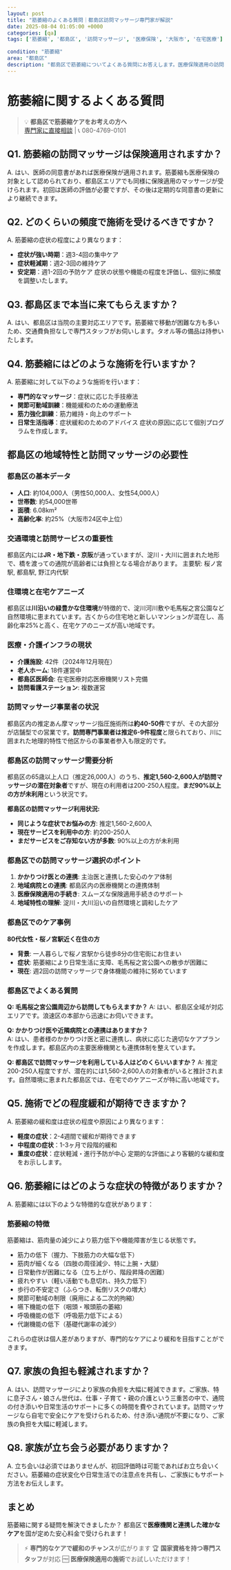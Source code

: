```yaml
---
layout: post
title: "筋萎縮のよくある質問｜都島区訪問マッサージ専門家が解説"
date: 2025-08-04 01:05:00 +0000
categories: [qa]
tags: ['筋萎縮', '都島区', '訪問マッサージ', '医療保険', '大阪市', '在宅医療']

condition: "筋萎縮"
area: "都島区"
description: "都島区で筋萎縮についてよくある質問にお答えします。医療保険適用の訪問マッサージの疑問から症状の基礎知識まで専門家が詳しく解説。"
---
```


# 筋萎縮に関するよくある質問

> 💡 **都島区で筋萎縮ケアをお考えの方へ**  
> [専門家に直接相談](https://peraichi.com/landing_pages/view/himawari-massage/) | 📞 080-4769-0101

## Q1. 筋萎縮の訪問マッサージは保険適用されますか？
A. はい、医師の同意書があれば医療保険が適用されます。筋萎縮も医療保険の対象として認められており、都島区エリアでも同様に保険適用のマッサージが受けられます。初回は医師の評価が必要ですが、その後は定期的な同意書の更新により継続できます。

## Q2. どのくらいの頻度で施術を受けるべきですか？
A. 筋萎縮の症状の程度により異なります：
- **症状が強い時期**：週3-4回の集中ケア
- **症状軽減期**：週2-3回の維持ケア
- **安定期**：週1-2回の予防ケア
症状の状態や機能の程度を評価し、個別に頻度を調整いたします。

## Q3. 都島区まで本当に来てもらえますか？
A. はい、都島区は当院の主要対応エリアです。筋萎縮で移動が困難な方も多いため、交通費負担なしで専門スタッフがお伺いします。タオル等の備品は持参いたします。

## Q4. 筋萎縮にはどのような施術を行いますか？
A. 筋萎縮に対して以下のような施術を行います：
- **専門的なマッサージ**：症状に応じた手技療法
- **関節可動域訓練**：機能緩和のための運動療法
- **筋力強化訓練**：筋力維持・向上のサポート
- **日常生活指導**：症状緩和のためのアドバイス
症状の原因に応じて個別プログラムを作成します。
## 都島区の地域特性と訪問マッサージの必要性

### 都島区の基本データ
- **人口**: 約104,000人（男性50,000人、女性54,000人）
- **世帯数**: 約54,000世帯
- **面積**: 6.08km²
- **高齢化率**: 約25%（大阪市24区中上位）

### 交通環境と訪問サービスの重要性
都島区内には**JR・地下鉄・京阪**が通っていますが、淀川・大川に囲まれた地形で、橋を渡っての通院が高齢者には負担となる場合があります。
主要駅: 桜ノ宮駅, 都島駅, 野江内代駅

### 住環境と在宅ケアニーズ
都島区は**川沿いの緑豊かな住環境**が特徴的で、淀川河川敷や毛馬桜之宮公園など自然環境に恵まれています。古くからの住宅地と新しいマンションが混在し、高齢化率25%と高く、在宅ケアのニーズが高い地域です。

### 医療・介護インフラの現状
- **介護施設**: 42件（2024年12月現在）
- **老人ホーム**: 18件運営中
- **都島区医師会**: 在宅医療対応医療機関リスト完備
- **訪問看護ステーション**: 複数運営

### 訪問マッサージ事業者の状況
都島区内の推定あん摩マッサージ指圧施術所は**約40-50件**ですが、その大部分が店舗型での営業です。**訪問専門事業者は推定6-9件程度**と限られており、川に囲まれた地理的特性で他区からの事業者参入も限定的です。

### 都島区の訪問マッサージ需要分析
都島区の65歳以上人口（推定26,000人）のうち、**推定1,560-2,600人が訪問マッサージの潜在対象者**ですが、現在の利用者は200-250人程度。**まだ90%以上の方が未利用**という状況です。

**都島区の訪問マッサージ利用状況:**
- **同じような症状でお悩みの方**: 推定1,560-2,600人
- **現在サービスを利用中の方**: 約200-250人  
- **まだサービスをご存知ない方が多数**: 90%以上の方が未利用

### 都島区での訪問マッサージ選択のポイント
1. **かかりつけ医との連携**: 主治医と連携した安心のケア体制
2. **地域病院との連携**: 都島区内の医療機関との連携体制
3. **医療保険適用の手続き**: スムーズな保険適用手続きのサポート
4. **地域特性の理解**: 淀川・大川沿いの自然環境と調和したケア

### 都島区でのケア事例
**80代女性・桜ノ宮駅近く在住の方**
- **背景**: 一人暮らしで桜ノ宮駅から徒歩8分の住宅街にお住まい
- **症状**: 筋萎縮により日常生活に支障、毛馬桜之宮公園への散歩が困難に
- **現在**: 週2回の訪問マッサージで身体機能の維持に努めています

### 都島区でよくある質問
**Q: 毛馬桜之宮公園周辺から訪問してもらえますか？**
A: はい、都島区全域が対応エリアです。浪速区の本部から迅速にお伺いできます。

**Q: かかりつけ医や近隣病院との連携はありますか？**  
A: はい、患者様のかかりつけ医と密に連携し、病状に応じた適切なケアプランを作成します。都島区内の主要医療機関とも連携体制を整えています。

**Q: 都島区で訪問マッサージを利用している人はどのくらいいますか？**
A: 推定200-250人程度ですが、潜在的には1,560-2,600人の対象者がいると推計されます。自然環境に恵まれた都島区では、在宅でのケアニーズが特に高い地域です。
## Q5. 施術でどの程度緩和が期待できますか？
A. 筋萎縮の緩和度は症状の程度や原因により異なります：
- **軽度の症状**：2-4週間で緩和が期待できます
- **中程度の症状**：1-3ヶ月で段階的緩和
- **重度の症状**：症状軽減・進行予防が中心
定期的な評価により客観的な緩和度をお示しします。

## Q6. 筋萎縮にはどのような症状の特徴がありますか？
A. 筋萎縮には以下のような特徴的な症状があります：

### 筋萎縮の特徴
筋萎縮は、筋肉量の減少により筋力低下や機能障害が生じる状態です。
- 筋力の低下（握力、下肢筋力の大幅な低下）
- 筋肉が細くなる（四肢の周径減少、特に上腕・大腿）
- 日常動作が困難になる（立ち上がり、階段昇降の困難）
- 疲れやすい（軽い活動でも息切れ、持久力低下）
- 歩行の不安定さ（ふらつき、転倒リスクの増大）
- 関節可動域の制限（廃用による二次的拘縮）
- 嚥下機能の低下（咽頭・喉頭筋の萎縮）
- 呼吸機能の低下（呼吸筋力低下による）
- 代謝機能の低下（基礎代謝率の減少）

これらの症状は個人差がありますが、専門的なケアにより緩和を目指すことができます。

## Q7. 家族の負担も軽減されますか？
A. はい、訪問マッサージにより家族の負担を大幅に軽減できます。ご家族、特に息子さん・娘さん世代は、仕事・子育て・親の介護という三重苦の中で、通院の付き添いや日常生活のサポートに多くの時間を費やされています。訪問マッサージなら自宅で安全にケアを受けられるため、付き添い通院が不要になり、ご家族の負担を大幅に軽減します。

## Q8. 家族が立ち会う必要がありますか？
A. 立ち会いは必須ではありませんが、初回評価時は可能であればお立ち会いください。筋萎縮の症状変化や日常生活での注意点を共有し、ご家族にもサポート方法をお伝えします。

## まとめ
筋萎縮に関する疑問を解決できましたか？
都島区で**医療機関と連携した確かなケア**を国が定めた安心料金で受けられます！

> ⚡ **専門的なケアで緩和のチャンス**が広がります
> 🏆 **国家資格を持つ専門スタッフ**が対応
> 🆓 **医療保険適用の施術**でお試しいただけます！
